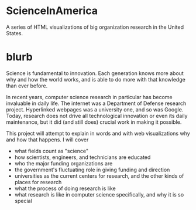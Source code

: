 # ScienceInAmerica
A series of HTML visualizations of big organization research in the United States.

# blurb

Science is fundamental to innovation. Each generation knows more about why and how the world works, and is able to do more with that knowledge than ever before. 

In recent years, computer science research in particular has become invaluable in daily life. The internet was a Department of Defense research project. Hyperlinked webpages was a university one, and so was Google. Today, research does not drive all technological innovation or even its daily maintenance, but it did (and still does) crucial work in making it possible. 




This project will attempt to explain in words and with web visualizations why and how that happens. I will cover
- what fields count as "science"
- how scientists, engineers, and technicians are educated
- who the major funding organizations are
- the government's fluctuating role in giving funding and direction
- universities as the current centers for research, and the other kinds of places for research
- what the process of doing research is like 
- what research is like in computer science specifically, and why it is so special
